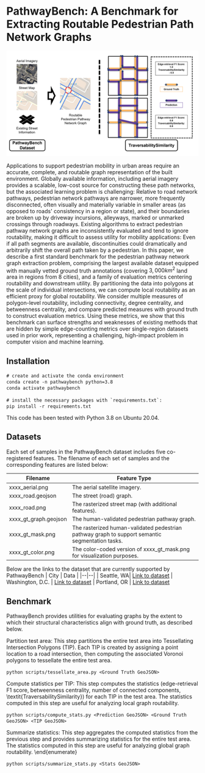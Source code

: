 # PathwayBench: A Benchmark for Extracting Routable Pedestrian Path Network Graphs

<p align="center"><img width="820" src="./img/teaser.png"></p>


Applications to support pedestrian mobility in urban areas require an accurate, complete, and routable graph representation of the built environment. Globally available information, including aerial imagery provides a scalable, low-cost source for constructing these path networks, but the associated learning problem is challenging: Relative to road network pathways, pedestrian network pathways are narrower, more frequently disconnected, often visually and materially variable in smaller areas (as opposed to roads' consistency in a region or state), and their boundaries are broken up by driveway incursions, alleyways, marked or unmarked crossings through roadways.  Existing algorithms to extract pedestrian pathway network graphs are inconsistently evaluated and tend to ignore routability, making it difficult to assess utility for mobility applications: Even if all path segments are available, discontinuities could dramatically and arbitrarily shift the overall path taken by a pedestrian. In this paper, we describe a first standard benchmark for the pedestrian pathway network graph extraction problem, comprising the largest available dataset equipped with manually vetted ground truth annotations (covering $3,000 km^2$ land area in regions from 8 cities), and a family of evaluation metrics centering routability and downstream utility.  By partitioning the data into polygons at the scale of individual intersections, we can compute local routability as an efficient proxy for global routability.  We consider multiple measures of polygon-level routability, including connectivity, degree centrality, and betweenness centrality, and compare predicted measures with ground truth to construct evaluation metrics. Using these metrics, we show that this benchmark can surface strengths and weaknesses of existing methods that are hidden by simple edge-counting metrics over single-region datasets used in prior work, representing a challenging, high-impact problem in computer vision and machine learning.


## Installation

```shell
# create and activate the conda environment
conda create -n pathwaybench python=3.8
conda activate pathwaybench

# install the necessary packages with `requirements.txt`:
pip install -r requirements.txt
```
This code has been tested with Python 3.8 on Ubuntu 20.04. 

## Datasets
Each set of samples in the PathwayBench dataset includes five co-registered features. The filename of each set of samples and the corresponding features are listed below:

| Filename | Feature Type
|--|--|
| xxxx_aerial.png | The aerial satellite imagery.
| xxxx_road.geojson | The street (road) graph.
| xxxx_road.png | The rasterized street map (with additional features).
| xxxx_gt_graph.geojson | The human-validated pedestrian pathway graph.
| xxxx_gt_mask.png | The rasterized human-validated pedestrian pathway graph to support semantic segmentation tasks.
| xxxx_gt_color.png | The color-coded version of xxxx_gt_mask.png for visualization purposes.

Below are the links to the dataset that are currently supported by PathwayBench
| City | Data |
|--|--|
| Seattle, WA| [Link to dataset](https://drive.google.com/drive/folders/1CnTVuARwv7j-9WXXJpAb3l6NC3n0nhO9?usp=sharing)
| Washington, D.C. | [Link to dataset](https://drive.google.com/drive/folders/1anMEeDbUZPquwEMGA8V3YPeWQJxFHDnu?usp=sharing)
| Portland, OR | [Link to dataset](https://drive.google.com/drive/folders/1yFViA6PaDxqQWvS_iqDay65pEMijiS05?usp=sharing)
## Benchmark

PathwayBench provides utilities for evaluating graphs by the extent to which their structural characteristics align with ground truth, as described below.

Partition test area: This step partitions the entire test area into Tessellating Intersection Polygons (TIP). Each TIP is created by assigning a point location to a road intersection, then computing the associated Voronoi polygons to tessellate the entire test area.

  ```shell
  python scripts/tessellate_area.py <Ground Truth GeoJSON>
  ```  

Compute statistics per TIP: This step computes the statistics (edge-retrieval F1 score, betweenness centrality, number of connected components, \textit{TraversabilitySimilarity}) for each TIP in the test area. The statistics computed in this step are useful for analyzing local graph routability.

  ```shell
  python scripts/compute_stats.py <Prediction GeoJSON> <Ground Truth GeoJSON> <TIP GeoJSON>
  ```  

Summarize statistics: This step aggregates the computed statistics from the previous step and provides summarizing statistics for the entire test area. The statistics computed in this step are useful for analyzing global graph routability. 
\end{enumerate}

  ```shell
  python scripts/summarize_stats.py <Stats GeoJSON>
  ```  


